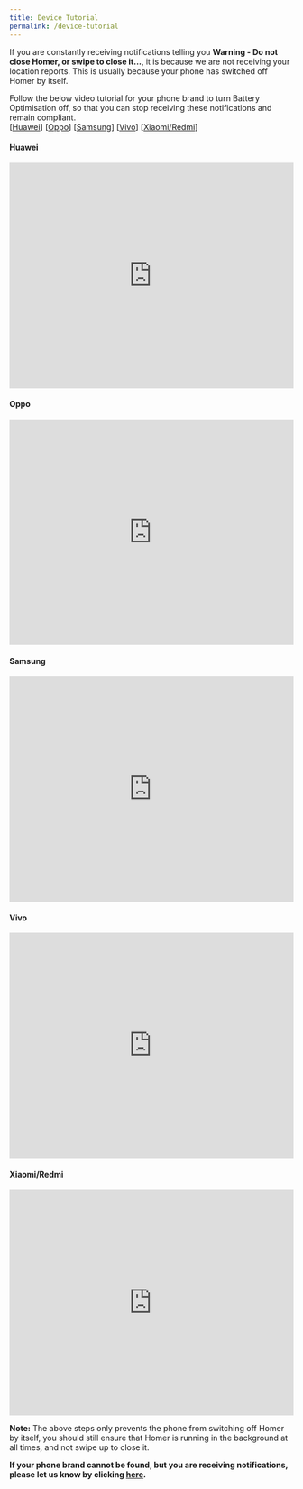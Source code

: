 ```yaml
---
title: Device Tutorial
permalink: /device-tutorial
---
```


If you are constantly receiving notifications telling you **Warning - Do not close Homer, or swipe to close it...**, it is because we are not receiving your location reports. This is usually because your phone has switched off Homer by itself.

Follow the below video tutorial for your phone brand to turn Battery Optimisation off, so that you can stop receiving these notifications and remain compliant.
<br >
[[Huawei](https://www.youtube.com/embed/o0rPNaSY2_8)] [[Oppo](https://www.youtube.com/embed/zLCJ0Wj578E)] [[Samsung](https://www.youtube.com/embed/6MIcpMGn5eI)] [[Vivo](https://www.youtube.com/embed/-HvzmFXDVYY)] [[Xiaomi/Redmi](https://www.youtube.com/embed/f_jA9zibpX0)]

#### **Huawei**
<iframe width="100%" height="400" src="https://www.youtube.com/embed/o0rPNaSY2_8" frameborder="0" allow="accelerometer; autoplay; encrypted-media; gyroscope; picture-in-picture" allowfullscreen></iframe>

#### **Oppo**
<iframe width="100%" height="400" src="https://www.youtube.com/embed/zLCJ0Wj578E" frameborder="0" allow="accelerometer; autoplay; encrypted-media; gyroscope; picture-in-picture" allowfullscreen></iframe>

#### **Samsung**
<iframe width="100%" height="400" src="https://www.youtube.com/embed/6MIcpMGn5eI" frameborder="0" allow="accelerometer; autoplay; encrypted-media; gyroscope; picture-in-picture" allowfullscreen></iframe>

#### **Vivo**
<iframe width="100%" height="400" src="https://www.youtube.com/embed/-HvzmFXDVYY" frameborder="0" allow="accelerometer; autoplay; encrypted-media; gyroscope; picture-in-picture" allowfullscreen></iframe>

#### **Xiaomi/Redmi**
<iframe width="100%" height="400" src="https://www.youtube.com/embed/f_jA9zibpX0" frameborder="0" allow="accelerometer; autoplay; encrypted-media; gyroscope; picture-in-picture" allowfullscreen></iframe>

**Note:** The above steps only prevents the phone from switching off Homer by itself, you should still ensure that Homer is running in the background at all times, and not swipe up to close it.

**If your phone brand cannot be found, but you are receiving notifications, please let us know by clicking <a target="_blank" href="https://go.gov.sg/homer-feedback">here</a>.**